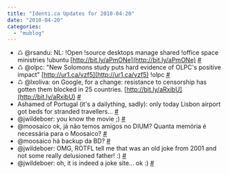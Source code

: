 ```yaml
---
title: "Identi.ca Updates for 2010-04-20"
date: "2010-04-20"
categories: 
  - "mublog"
---
```


- ♺ @rsandu: NL: !Open !source desktops manage shared !office space ministries !ubuntu [http://bit.ly/aPmONe](http://bit.ly/aPmONe) [#](http://identi.ca/notice/29223611)
- ♺ @olpc: "New Solomons study puts hard evidence of OLPC's positive impact" [http://ur1.ca/vzf5](http://ur1.ca/vzf5) !olpc [#](http://identi.ca/notice/29223859)
- ♺ @lxoliva: on Google, for a change: resistance to censorship has gotten them blocked in 25 countries. [http://bit.ly/aRxibU](http://bit.ly/aRxibU) [#](http://identi.ca/notice/29223961)
- Ashamed of Portugal (it's a dailything, sadly): only today Lisbon airport got beds for stranded travellers... [#](http://identi.ca/notice/29297838)
- @jwildeboer: you know the movie ;) [#](http://identi.ca/notice/29297871)
- @moosaico ok, já não temos amigos no DIUM? Quanta memória é necessária para o Moosaico? [#](http://identi.ca/notice/29302386)
- @moosaico há backup da BD? [#](http://identi.ca/notice/29302400)
- @jwildeboer: OMG, ROTFL tell me that was an old joke from 2001 and not some really delusioned father! :) [#](http://identi.ca/notice/29305932)
- @jwildeboer: oh, it is indeed a joke site... ok :) [#](http://identi.ca/notice/29306002)
